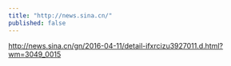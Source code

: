 ```yaml
---
title: "http://news.sina.cn/"
published: false
---
```

http://news.sina.cn/gn/2016-04-11/detail-ifxrcizu3927011.d.html?wm=3049_0015

